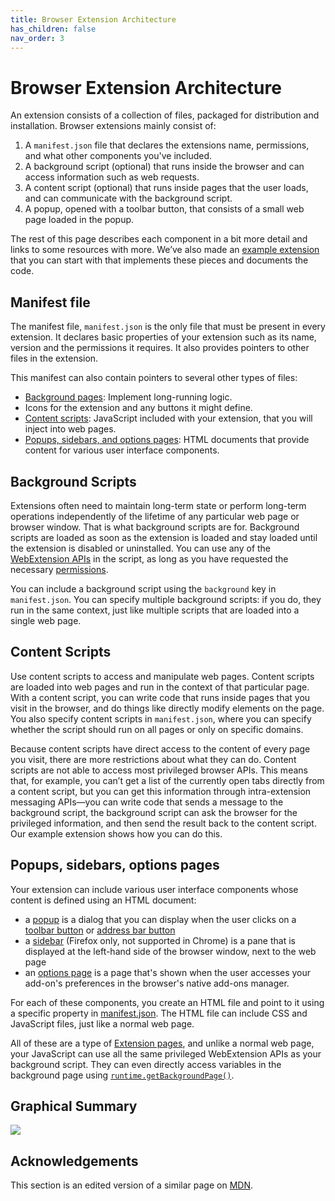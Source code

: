 ```yaml
---
title: Browser Extension Architecture
has_children: false
nav_order: 3
---
```


# Browser Extension Architecture

An extension consists of a collection of files, packaged for distribution and installation. Browser extensions mainly consist of:

1. A `manifest.json` file that declares the extensions name, permissions, and what other components you've included.
2. A background script (optional) that runs inside the browser and can access information such as web requests.
3. A content script (optional) that runs inside pages that the user loads, and can communicate with the background script.
4. A popup, opened with a toolbar button, that consists of a small web page loaded in the popup.

The rest of this page describes each component in a bit more detail and links to some resources with more. We’ve also made an [example extension](https://github.com/uncommonhacks/webextension-starter) that you can start with that implements these pieces and documents the code.

## Manifest file

The manifest file, `manifest.json` is the only file that must be present in every extension. It declares basic properties of your extension such as its name, version and the permissions it requires. It also provides pointers to other files in the extension.

This manifest can also contain pointers to several other types of files:

* [Background pages](https://developer.mozilla.org/en-US/Add-ons/WebExtensions/Anatomy_of_a_WebExtension#Background_scripts): Implement long-running logic.
* Icons for the extension and any buttons it might define.
* [Content scripts](https://developer.mozilla.org/en-US/Add-ons/WebExtensions/Anatomy_of_a_WebExtension#Content_scripts): JavaScript included with your extension, that you will inject into web pages.
* [Popups, sidebars, and options pages](https://developer.mozilla.org/en-US/Add-ons/WebExtensions/Anatomy_of_a_WebExtension#Sidebars_popups_options_pages): HTML documents that provide content for various user interface components.

## Background Scripts

Extensions often need to maintain long-term state or perform long-term operations independently of the lifetime of any particular web page or browser window. That is what background scripts are for. Background scripts are loaded as soon as the extension is loaded and stay loaded until the extension is disabled or uninstalled. You can use any of the [WebExtension APIs](https://developer.mozilla.org/en-US/Add-ons/WebExtensions/API) in the script, as long as you have requested the necessary [permissions](https://developer.mozilla.org/en-US/docs/Mozilla/Add-ons/WebExtensions/manifest.json/permissions).

You can include a background script using the `background` key in `manifest.json`. You can specify multiple background scripts: if you do, they run in the same context, just like multiple scripts that are loaded into a single web page.

## Content Scripts

Use content scripts to access and manipulate web pages. Content scripts are loaded into web pages and run in the context of that particular page. With a content script, you can write code that runs inside pages that you visit in the browser, and do things like directly modify elements on the page. You also specify content scripts in `manifest.json`, where you can specify whether the script should run on all pages or only on specific domains.

Because content scripts have direct access to the content of every page you visit, there are more restrictions about what they can do. Content scripts are not able to access most privileged browser APIs. This means that, for example, you can’t get a list of the currently open tabs directly from a content script, but you can get this information through intra-extension messaging APIs—you can write code that sends a message to the background script, the background script can ask the browser for the privileged information, and then send the result back to the content script. Our example extension shows how you can do this.

## Popups, sidebars, options pages

Your extension can include various user interface components whose content is defined using an HTML document:

* a [popup](https://developer.mozilla.org/en-US/docs/Mozilla/Add-ons/WebExtensions/user_interface/Popups) is a dialog that you can display when the user clicks on a [toolbar button](https://developer.mozilla.org/en-US/docs/Mozilla/Add-ons/WebExtensions/user_interface/Browser_action) or [address bar button](https://developer.mozilla.org/en-US/docs/Mozilla/Add-ons/WebExtensions/user_interface/Page_actions)
* a [sidebar](https://developer.mozilla.org/en-US/docs/Mozilla/Add-ons/WebExtensions/user_interface/Sidebars) \(Firefox only, not supported in Chrome\) is a pane that is displayed at the left-hand side of the browser window, next to the web page
* an [options page](https://developer.mozilla.org/en-US/docs/Mozilla/Add-ons/WebExtensions/user_interface/Options_pages) is a page that's shown when the user accesses your add-on's preferences in the browser's native add-ons manager.

For each of these components, you create an HTML file and point to it using a specific property in [manifest.json](https://developer.mozilla.org/en-US/docs/Mozilla/Add-ons/WebExtensions/manifest.json). The HTML file can include CSS and JavaScript files, just like a normal web page.

All of these are a type of [Extension pages](https://developer.mozilla.org/en-US/docs/Mozilla/Add-ons/WebExtensions/user_interface/Extension_pages), and unlike a normal web page, your JavaScript can use all the same privileged WebExtension APIs as your background script. They can even directly access variables in the background page using [`runtime.getBackgroundPage()`](https://developer.mozilla.org/en-US/docs/Mozilla/Add-ons/WebExtensions/API/runtime/getBackgroundPage).



## Graphical Summary

![](/assets/webextension-anatomy.png)

## Acknowledgements

This section is an edited version of a similar page on [MDN](https://developer.mozilla.org/en-US/Add-ons/WebExtensions/Anatomy_of_a_WebExtension).


